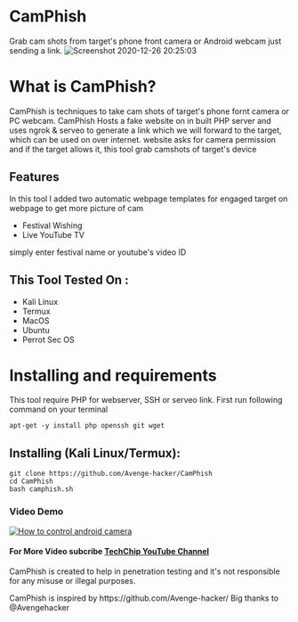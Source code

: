 # CamPhish
Grab cam shots from target's phone front camera or Android webcam just sending a link.
![Screenshot 2020-12-26 20:25:03](https://user-images.githubusercontent.com/76620513/103153722-97b97380-47b8-11eb-96f0-870e6249f089.png)


# What is CamPhish?
<p>CamPhish is techniques to take cam shots of target's phone fornt camera or PC webcam. CamPhish Hosts a fake website on in built PHP server and uses ngrok & serveo to generate a link which we will forward to the target, which can be used on over internet. website asks for camera permission and if the target allows it, this tool grab camshots of target's device</p>

## Features
<p>In this tool I added two automatic webpage templates for engaged target on webpage to get more picture of cam</p>
<ul>
  <li>Festival Wishing</li>
  <li>Live YouTube TV</li>
</ul>
<p>simply enter festival name or youtube's video ID</p>

## This Tool Tested On :
<ul>
  <li>Kali Linux</li>
  <li>Termux</li>
  <li>MacOS</li>
  <li>Ubuntu</li>
  <li>Perrot Sec OS</li>
</ul>

# Installing and requirements
<p>This tool require PHP for webserver, SSH or serveo link. First run following command on your terminal</p>

```
apt-get -y install php openssh git wget
```

## Installing (Kali Linux/Termux):

```
git clone https://github.com/Avenge-hacker/CamPhish
cd CamPhish
bash camphish.sh
```
### Video Demo
[![How to control android camera](https://img.youtube.com/vi/G_nNHrWwCOM/0.jpg)](https://www.youtube.com/watch?v=G_nNHrWwCOM)
#### For More Video subcribe <a href="http://youtube.com/AvengeYT">TechChip YouTube Channel</a>
<p>CamPhish is created to help in penetration testing and it's not responsible for any misuse or illegal purposes.</p>
<p>CamPhish is inspired by https://github.com/Avenge-hacker/ Big thanks to @Avengehacker</p>
